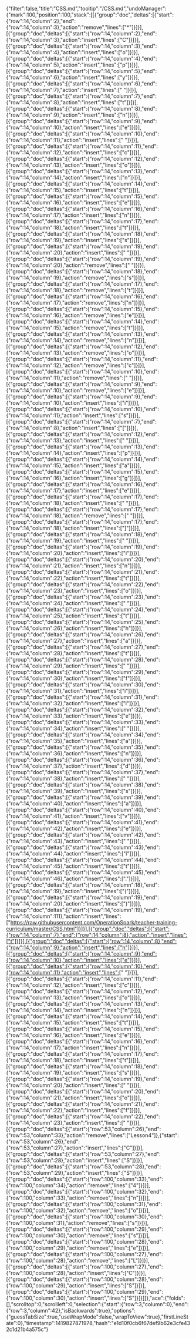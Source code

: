 {"filter":false,"title":"CSS.md","tooltip":"/CSS.md","undoManager":{"mark":100,"position":100,"stack":[[{"group":"doc","deltas":[{"start":{"row":14,"column":2},"end":{"row":14,"column":3},"action":"remove","lines":["*"]}]}],[{"group":"doc","deltas":[{"start":{"row":14,"column":2},"end":{"row":14,"column":3},"action":"insert","lines":["C"]}]}],[{"group":"doc","deltas":[{"start":{"row":14,"column":3},"end":{"row":14,"column":4},"action":"insert","lines":["o"]}]}],[{"group":"doc","deltas":[{"start":{"row":14,"column":4},"end":{"row":14,"column":5},"action":"insert","lines":["p"]}]}],[{"group":"doc","deltas":[{"start":{"row":14,"column":5},"end":{"row":14,"column":6},"action":"insert","lines":["y"]}]}],[{"group":"doc","deltas":[{"start":{"row":14,"column":6},"end":{"row":14,"column":7},"action":"insert","lines":[" "]}]}],[{"group":"doc","deltas":[{"start":{"row":14,"column":7},"end":{"row":14,"column":8},"action":"insert","lines":["t"]}]}],[{"group":"doc","deltas":[{"start":{"row":14,"column":8},"end":{"row":14,"column":9},"action":"insert","lines":["h"]}]}],[{"group":"doc","deltas":[{"start":{"row":14,"column":9},"end":{"row":14,"column":10},"action":"insert","lines":["e"]}]}],[{"group":"doc","deltas":[{"start":{"row":14,"column":10},"end":{"row":14,"column":11},"action":"insert","lines":[" "]}]}],[{"group":"doc","deltas":[{"start":{"row":14,"column":11},"end":{"row":14,"column":12},"action":"insert","lines":["c"]}]}],[{"group":"doc","deltas":[{"start":{"row":14,"column":12},"end":{"row":14,"column":13},"action":"insert","lines":["o"]}]}],[{"group":"doc","deltas":[{"start":{"row":14,"column":13},"end":{"row":14,"column":14},"action":"insert","lines":["n"]}]}],[{"group":"doc","deltas":[{"start":{"row":14,"column":14},"end":{"row":14,"column":15},"action":"insert","lines":["t"]}]}],[{"group":"doc","deltas":[{"start":{"row":14,"column":15},"end":{"row":14,"column":16},"action":"insert","lines":["e"]}]}],[{"group":"doc","deltas":[{"start":{"row":14,"column":16},"end":{"row":14,"column":17},"action":"insert","lines":["n"]}]}],[{"group":"doc","deltas":[{"start":{"row":14,"column":17},"end":{"row":14,"column":18},"action":"insert","lines":["t"]}]}],[{"group":"doc","deltas":[{"start":{"row":14,"column":18},"end":{"row":14,"column":19},"action":"insert","lines":["s"]}]}],[{"group":"doc","deltas":[{"start":{"row":14,"column":19},"end":{"row":14,"column":20},"action":"insert","lines":[" "]}]}],[{"group":"doc","deltas":[{"start":{"row":14,"column":19},"end":{"row":14,"column":20},"action":"remove","lines":[" "]}]}],[{"group":"doc","deltas":[{"start":{"row":14,"column":18},"end":{"row":14,"column":19},"action":"remove","lines":["s"]}]}],[{"group":"doc","deltas":[{"start":{"row":14,"column":17},"end":{"row":14,"column":18},"action":"remove","lines":["t"]}]}],[{"group":"doc","deltas":[{"start":{"row":14,"column":16},"end":{"row":14,"column":17},"action":"remove","lines":["n"]}]}],[{"group":"doc","deltas":[{"start":{"row":14,"column":15},"end":{"row":14,"column":16},"action":"remove","lines":["e"]}]}],[{"group":"doc","deltas":[{"start":{"row":14,"column":14},"end":{"row":14,"column":15},"action":"remove","lines":["t"]}]}],[{"group":"doc","deltas":[{"start":{"row":14,"column":13},"end":{"row":14,"column":14},"action":"remove","lines":["n"]}]}],[{"group":"doc","deltas":[{"start":{"row":14,"column":12},"end":{"row":14,"column":13},"action":"remove","lines":["o"]}]}],[{"group":"doc","deltas":[{"start":{"row":14,"column":11},"end":{"row":14,"column":12},"action":"remove","lines":["c"]}]}],[{"group":"doc","deltas":[{"start":{"row":14,"column":10},"end":{"row":14,"column":11},"action":"remove","lines":[" "]}]}],[{"group":"doc","deltas":[{"start":{"row":14,"column":9},"end":{"row":14,"column":10},"action":"remove","lines":["e"]}]}],[{"group":"doc","deltas":[{"start":{"row":14,"column":9},"end":{"row":14,"column":10},"action":"insert","lines":["i"]}]}],[{"group":"doc","deltas":[{"start":{"row":14,"column":10},"end":{"row":14,"column":11},"action":"insert","lines":["s"]}]}],[{"group":"doc","deltas":[{"start":{"row":14,"column":7},"end":{"row":14,"column":8},"action":"insert","lines":["["]}]}],[{"group":"doc","deltas":[{"start":{"row":14,"column":12},"end":{"row":14,"column":13},"action":"insert","lines":[" "]}]}],[{"group":"doc","deltas":[{"start":{"row":14,"column":13},"end":{"row":14,"column":14},"action":"insert","lines":["p"]}]}],[{"group":"doc","deltas":[{"start":{"row":14,"column":14},"end":{"row":14,"column":15},"action":"insert","lines":["a"]}]}],[{"group":"doc","deltas":[{"start":{"row":14,"column":15},"end":{"row":14,"column":16},"action":"insert","lines":["g"]}]}],[{"group":"doc","deltas":[{"start":{"row":14,"column":16},"end":{"row":14,"column":17},"action":"insert","lines":["e"]}]}],[{"group":"doc","deltas":[{"start":{"row":14,"column":17},"end":{"row":14,"column":18},"action":"insert","lines":[" "]}]}],[{"group":"doc","deltas":[{"start":{"row":14,"column":17},"end":{"row":14,"column":18},"action":"remove","lines":[" "]}]}],[{"group":"doc","deltas":[{"start":{"row":14,"column":17},"end":{"row":14,"column":18},"action":"insert","lines":["]"]}]}],[{"group":"doc","deltas":[{"start":{"row":14,"column":18},"end":{"row":14,"column":19},"action":"insert","lines":[" "]}]}],[{"group":"doc","deltas":[{"start":{"row":14,"column":19},"end":{"row":14,"column":20},"action":"insert","lines":["i"]}]}],[{"group":"doc","deltas":[{"start":{"row":14,"column":20},"end":{"row":14,"column":21},"action":"insert","lines":["n"]}]}],[{"group":"doc","deltas":[{"start":{"row":14,"column":21},"end":{"row":14,"column":22},"action":"insert","lines":["t"]}]}],[{"group":"doc","deltas":[{"start":{"row":14,"column":22},"end":{"row":14,"column":23},"action":"insert","lines":["o"]}]}],[{"group":"doc","deltas":[{"start":{"row":14,"column":23},"end":{"row":14,"column":24},"action":"insert","lines":[" "]}]}],[{"group":"doc","deltas":[{"start":{"row":14,"column":24},"end":{"row":14,"column":25},"action":"insert","lines":["t"]}]}],[{"group":"doc","deltas":[{"start":{"row":14,"column":25},"end":{"row":14,"column":26},"action":"insert","lines":["h"]}]}],[{"group":"doc","deltas":[{"start":{"row":14,"column":26},"end":{"row":14,"column":27},"action":"insert","lines":["a"]}]}],[{"group":"doc","deltas":[{"start":{"row":14,"column":27},"end":{"row":14,"column":28},"action":"insert","lines":["t"]}]}],[{"group":"doc","deltas":[{"start":{"row":14,"column":28},"end":{"row":14,"column":29},"action":"insert","lines":[" "]}]}],[{"group":"doc","deltas":[{"start":{"row":14,"column":29},"end":{"row":14,"column":30},"action":"insert","lines":["f"]}]}],[{"group":"doc","deltas":[{"start":{"row":14,"column":30},"end":{"row":14,"column":31},"action":"insert","lines":["i"]}]}],[{"group":"doc","deltas":[{"start":{"row":14,"column":31},"end":{"row":14,"column":32},"action":"insert","lines":["l"]}]}],[{"group":"doc","deltas":[{"start":{"row":14,"column":32},"end":{"row":14,"column":33},"action":"insert","lines":["e"]}]}],[{"group":"doc","deltas":[{"start":{"row":14,"column":33},"end":{"row":14,"column":34},"action":"insert","lines":[" "]}]}],[{"group":"doc","deltas":[{"start":{"row":14,"column":34},"end":{"row":14,"column":35},"action":"insert","lines":["a"]}]}],[{"group":"doc","deltas":[{"start":{"row":14,"column":35},"end":{"row":14,"column":36},"action":"insert","lines":["n"]}]}],[{"group":"doc","deltas":[{"start":{"row":14,"column":36},"end":{"row":14,"column":37},"action":"insert","lines":["d"]}]}],[{"group":"doc","deltas":[{"start":{"row":14,"column":37},"end":{"row":14,"column":38},"action":"insert","lines":[" "]}]}],[{"group":"doc","deltas":[{"start":{"row":14,"column":38},"end":{"row":14,"column":39},"action":"insert","lines":["s"]}]}],[{"group":"doc","deltas":[{"start":{"row":14,"column":39},"end":{"row":14,"column":40},"action":"insert","lines":["a"]}]}],[{"group":"doc","deltas":[{"start":{"row":14,"column":40},"end":{"row":14,"column":41},"action":"insert","lines":["v"]}]}],[{"group":"doc","deltas":[{"start":{"row":14,"column":41},"end":{"row":14,"column":42},"action":"insert","lines":["e"]}]}],[{"group":"doc","deltas":[{"start":{"row":14,"column":42},"end":{"row":14,"column":43},"action":"insert","lines":[" "]}]}],[{"group":"doc","deltas":[{"start":{"row":14,"column":43},"end":{"row":14,"column":44},"action":"insert","lines":["i"]}]}],[{"group":"doc","deltas":[{"start":{"row":14,"column":44},"end":{"row":14,"column":45},"action":"insert","lines":["t"]}]}],[{"group":"doc","deltas":[{"start":{"row":14,"column":45},"end":{"row":14,"column":46},"action":"insert","lines":["."]}]}],[{"group":"doc","deltas":[{"start":{"row":14,"column":18},"end":{"row":14,"column":19},"action":"insert","lines":["("]}]}],[{"group":"doc","deltas":[{"start":{"row":14,"column":19},"end":{"row":14,"column":20},"action":"insert","lines":[")"]}]}],[{"group":"doc","deltas":[{"start":{"row":14,"column":19},"end":{"row":14,"column":111},"action":"insert","lines":["https://raw.githubusercontent.com/OperationSpark/teacher-training-curriculum/master/CSS.html"]}]}],[{"group":"doc","deltas":[{"start":{"row":14,"column":7},"end":{"row":14,"column":8},"action":"insert","lines":["t"]}]}],[{"group":"doc","deltas":[{"start":{"row":14,"column":8},"end":{"row":14,"column":9},"action":"insert","lines":["h"]}]}],[{"group":"doc","deltas":[{"start":{"row":14,"column":9},"end":{"row":14,"column":10},"action":"insert","lines":["e"]}]}],[{"group":"doc","deltas":[{"start":{"row":14,"column":10},"end":{"row":14,"column":11},"action":"insert","lines":[" "]}]}],[{"group":"doc","deltas":[{"start":{"row":14,"column":11},"end":{"row":14,"column":12},"action":"insert","lines":["c"]}]}],[{"group":"doc","deltas":[{"start":{"row":14,"column":12},"end":{"row":14,"column":13},"action":"insert","lines":["o"]}]}],[{"group":"doc","deltas":[{"start":{"row":14,"column":13},"end":{"row":14,"column":14},"action":"insert","lines":["n"]}]}],[{"group":"doc","deltas":[{"start":{"row":14,"column":14},"end":{"row":14,"column":15},"action":"insert","lines":["t"]}]}],[{"group":"doc","deltas":[{"start":{"row":14,"column":15},"end":{"row":14,"column":16},"action":"insert","lines":["e"]}]}],[{"group":"doc","deltas":[{"start":{"row":14,"column":16},"end":{"row":14,"column":17},"action":"insert","lines":["n"]}]}],[{"group":"doc","deltas":[{"start":{"row":14,"column":17},"end":{"row":14,"column":18},"action":"insert","lines":["t"]}]}],[{"group":"doc","deltas":[{"start":{"row":14,"column":18},"end":{"row":14,"column":19},"action":"insert","lines":["s"]}]}],[{"group":"doc","deltas":[{"start":{"row":14,"column":19},"end":{"row":14,"column":20},"action":"insert","lines":[" "]}]}],[{"group":"doc","deltas":[{"start":{"row":14,"column":20},"end":{"row":14,"column":21},"action":"insert","lines":["o"]}]}],[{"group":"doc","deltas":[{"start":{"row":14,"column":21},"end":{"row":14,"column":22},"action":"insert","lines":["f"]}]}],[{"group":"doc","deltas":[{"start":{"row":14,"column":22},"end":{"row":14,"column":23},"action":"insert","lines":[" "]}]}],[{"group":"doc","deltas":[{"start":{"row":53,"column":26},"end":{"row":53,"column":33},"action":"remove","lines":["Lesson4"]},{"start":{"row":53,"column":26},"end":{"row":53,"column":27},"action":"insert","lines":["C"]}]}],[{"group":"doc","deltas":[{"start":{"row":53,"column":27},"end":{"row":53,"column":28},"action":"insert","lines":["S"]}]}],[{"group":"doc","deltas":[{"start":{"row":53,"column":28},"end":{"row":53,"column":29},"action":"insert","lines":["S"]}]}],[{"group":"doc","deltas":[{"start":{"row":100,"column":33},"end":{"row":100,"column":34},"action":"remove","lines":["4"]}]}],[{"group":"doc","deltas":[{"start":{"row":100,"column":32},"end":{"row":100,"column":33},"action":"remove","lines":["n"]}]}],[{"group":"doc","deltas":[{"start":{"row":100,"column":31},"end":{"row":100,"column":32},"action":"remove","lines":["o"]}]}],[{"group":"doc","deltas":[{"start":{"row":100,"column":30},"end":{"row":100,"column":31},"action":"remove","lines":["s"]}]}],[{"group":"doc","deltas":[{"start":{"row":100,"column":29},"end":{"row":100,"column":30},"action":"remove","lines":["s"]}]}],[{"group":"doc","deltas":[{"start":{"row":100,"column":28},"end":{"row":100,"column":29},"action":"remove","lines":["e"]}]}],[{"group":"doc","deltas":[{"start":{"row":100,"column":27},"end":{"row":100,"column":28},"action":"remove","lines":["L"]}]}],[{"group":"doc","deltas":[{"start":{"row":100,"column":27},"end":{"row":100,"column":28},"action":"insert","lines":["C"]}]}],[{"group":"doc","deltas":[{"start":{"row":100,"column":28},"end":{"row":100,"column":29},"action":"insert","lines":["S"]}]}],[{"group":"doc","deltas":[{"start":{"row":100,"column":29},"end":{"row":100,"column":30},"action":"insert","lines":["S"]}]}]]},"ace":{"folds":[],"scrolltop":0,"scrollleft":0,"selection":{"start":{"row":3,"column":0},"end":{"row":3,"column":42},"isBackwards":true},"options":{"guessTabSize":true,"useWrapMode":false,"wrapToView":true},"firstLineState":0},"timestamp":1419827871978,"hash":"e1d10f0cb6f67def9b62e3cfe432c1d21b4a575c"}